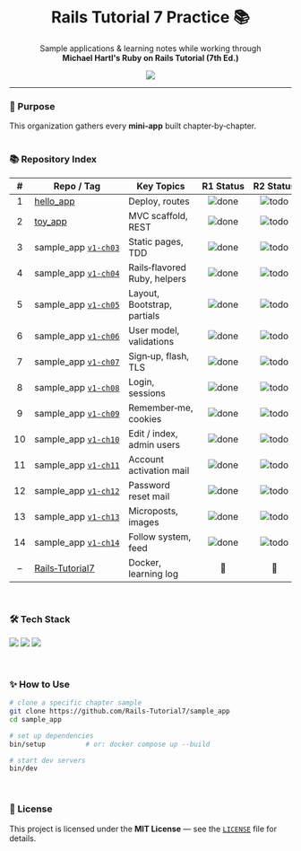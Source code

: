 <div align="center">

<h1>Rails Tutorial 7 Practice 📚</h1>
<p>Sample applications & learning notes while working through<br>
   <strong>Michael Hartl's Ruby on Rails Tutorial (7th Ed.)</strong></p>
<img src="https://img.shields.io/badge/Made%20with-Ruby%20on%20Rails-CC0000?logo=rubyonrails&logoColor=CC0000&labelColor=white" />

</div>

---

### 🚀 Purpose
This organization gathers every **mini‑app** built chapter‑by‑chapter.
<br>
<br>

### 📚 Repository Index
| # | Repo / Tag | Key Topics | R1 Status | R2 Status |
|:--:|---|---|:--:|:--:|
| 1 | [hello_app](https://github.com/Rails-Tutorial7/hello_app) | Deploy, routes | ![done](https://img.shields.io/badge/-Done-28A745?style=flat&labelColor=28A745) | ![todo](https://img.shields.io/badge/-Todo-6C757D?style=flat&labelColor=6C757D) |
| 2 | [toy_app](https://github.com/Rails-Tutorial7/toy_app) | MVC scaffold, REST | ![done](https://img.shields.io/badge/-Done-28A745?style=flat&labelColor=28A745) | ![todo](https://img.shields.io/badge/-Todo-6C757D?style=flat&labelColor=6C757D) |
| 3 | sample_app [`v1‑ch03`](https://github.com/Rails-Tutorial7/sample_app/tree/v1-ch03) | Static pages, TDD | ![done](https://img.shields.io/badge/-Done-28A745?style=flat&labelColor=28A745) | ![todo](https://img.shields.io/badge/-Todo-6C757D?style=flat&labelColor=6C757D) |
| 4 | sample_app [`v1‑ch04`](https://github.com/Rails-Tutorial7/sample_app/tree/v1-ch04) | Rails‑flavored Ruby, helpers | ![done](https://img.shields.io/badge/-Done-28A745?style=flat&labelColor=28A745) | ![todo](https://img.shields.io/badge/-Todo-6C757D?style=flat&labelColor=6C757D) |
| 5 | sample_app [`v1‑ch05`](https://github.com/Rails-Tutorial7/sample_app/tree/v1-ch05) | Layout, Bootstrap, partials | ![done](https://img.shields.io/badge/-Done-28A745?style=flat&labelColor=28A745) | ![todo](https://img.shields.io/badge/-Todo-6C757D?style=flat&labelColor=6C757D) |
| 6 | sample_app [`v1‑ch06`](https://github.com/Rails-Tutorial7/sample_app/tree/v1-ch06) | User model, validations | ![done](https://img.shields.io/badge/-Done-28A745?style=flat&labelColor=28A745) | ![todo](https://img.shields.io/badge/-Todo-6C757D?style=flat&labelColor=6C757D) |
| 7 | sample_app [`v1‑ch07`](https://github.com/Rails-Tutorial7/sample_app/tree/v1-ch07) | Sign‑up, flash, TLS | ![done](https://img.shields.io/badge/-Done-28A745?style=flat&labelColor=28A745) | ![todo](https://img.shields.io/badge/-Todo-6C757D?style=flat&labelColor=6C757D) |
| 8 | sample_app [`v1‑ch08`](https://github.com/Rails-Tutorial7/sample_app/tree/v1-ch08) | Login, sessions | ![done](https://img.shields.io/badge/-Done-28A745?style=flat&labelColor=28A745) | ![todo](https://img.shields.io/badge/-Todo-6C757D?style=flat&labelColor=6C757D) |
| 9 | sample_app [`v1‑ch09`](https://github.com/Rails-Tutorial7/sample_app/tree/v1-ch09) | Remember‑me, cookies | ![done](https://img.shields.io/badge/-Done-28A745?style=flat&labelColor=28A745) | ![todo](https://img.shields.io/badge/-Todo-6C757D?style=flat&labelColor=6C757D) |
|10 | sample_app [`v1‑ch10`](https://github.com/Rails-Tutorial7/sample_app/tree/v1-ch10) | Edit / index, admin users | ![done](https://img.shields.io/badge/-Done-28A745?style=flat&labelColor=28A745) | ![todo](https://img.shields.io/badge/-Todo-6C757D?style=flat&labelColor=6C757D) |
|11 | sample_app [`v1‑ch11`](https://github.com/Rails-Tutorial7/sample_app/tree/v1-ch11) | Account activation mail | ![done](https://img.shields.io/badge/-Done-28A745?style=flat&labelColor=28A745) | ![todo](https://img.shields.io/badge/-Todo-6C757D?style=flat&labelColor=6C757D) |
|12 | sample_app [`v1‑ch12`](https://github.com/Rails-Tutorial7/sample_app/tree/v1-ch12) | Password reset mail | ![done](https://img.shields.io/badge/-Done-28A745?style=flat&labelColor=28A745) | ![todo](https://img.shields.io/badge/-Todo-6C757D?style=flat&labelColor=6C757D) |
|13 | sample_app [`v1‑ch13`](https://github.com/Rails-Tutorial7/sample_app/tree/v1-ch13) | Microposts, images | ![done](https://img.shields.io/badge/-Done-28A745?style=flat&labelColor=28A745) | ![todo](https://img.shields.io/badge/-Todo-6C757D?style=flat&labelColor=6C757D) |
|14 | sample_app [`v1‑ch14`](https://github.com/Rails-Tutorial7/sample_app/tree/v1-ch14) | Follow system, feed | ![done](https://img.shields.io/badge/-Done-28A745?style=flat&labelColor=28A745) | ![todo](https://img.shields.io/badge/-Todo-6C757D?style=flat&labelColor=6C757D) |
| – | [Rails‑Tutorial7](https://github.com/Rails-Tutorial7/Rails-Tutorial7) | Docker, learning log | 📝 | 📝 |

<br>

### 🛠 Tech Stack
<p>
  <img src="https://img.shields.io/badge/Ruby-3.3-CC342D?style=flat&logo=ruby&logoColor=white&labelColor=CC342D" />
  <img src="https://img.shields.io/badge/Rails-7.1-CC0000?style=flat&logo=rubyonrails&logoColor=white&labelColor=CC0000" />
  <img src="https://img.shields.io/badge/Docker-%20-2496ED?style=flat&logo=docker&logoColor=white&labelColor=2496ED" />
</p>
<br>

### ✨ How to Use
```bash
# clone a specific chapter sample
git clone https://github.com/Rails-Tutorial7/sample_app
cd sample_app

# set up dependencies
bin/setup          # or: docker compose up --build

# start dev servers
bin/dev
```
<br>

### 📝 License
This project is licensed under the **MIT License** — see the [`LICENSE`](https://github.com/Rails-Tutorial7/.github/blob/main/LICENSE) file for details.
